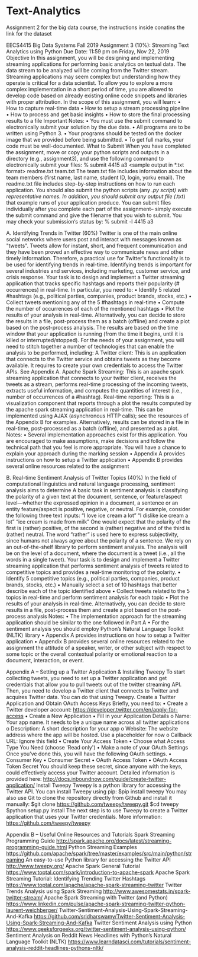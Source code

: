 # Text-Analytics
 Assignment 2 for the big data course, the instructions inside conatins the link for the dataset


EECS4415 Big Data Systems
Fall 2019
Assignment 3 (10%): Streaming Text Analytics using Python Due Date: 11:59 pm on Friday, Nov 22, 2019
Objective
In this assignment, you will be designing and implementing streaming applications for performing basic analytics on textual data. The data stream to be analyzed will be coming from the Twitter stream. Streaming applications may seem complex but understanding how they operate is critical for a data scientist. To allow you to explore a more complex implementation in a short period of time, you are allowed to develop code based on already existing online code snippets and libraries with proper attribution. In the scope of this assignment, you will learn:
• How to capture real-time data
• How to setup a stream processing pipeline
• How to process and get basic insights
• How to store the final processing results to a file
Important Notes:
• You must use the submit command to electronically submit your solution by the due date.
• All programs are to be written using Python 3.
• Your programs should be tested on the docker image that we provided before being submitted.
• To get full marks, your code must be well-documented.
What to Submit
When you have completed the assignment, move or copy your python scripts and outputs in a directory (e.g., assignment3), and use the following command to electronically submit your files:
% submit 4415 a3 <all your python scripts> <sample output in *.txt format> readme.txt team.txt
The team.txt file includes information about the team members (first name, last name, student ID, login, yorku email). The readme.txt file includes step-by-step instructions on how to run each application. You should also submit the python scripts (any *.py script) with representative names. In addition, you should submit any output file (*.txt) that example runs of your application produce. You can submit files individually after you complete each part of the assignment– simply execute the submit command and give the filename that you wish to submit. You may check your submission‘s status by:
% submit -l 4415 a3

A. Identifying Trends in Twitter (60%)
Twitter is one of the main online social networks where users post and interact with messages known as "tweets". Tweets allow for instant, short, and frequent communication and they have been proved an effective way to communicate news and other timely information. Therefore, a practical use for Twitter's functionality is to be used for identifying trends in real-time. Identifying trends is important for several industries and services, including marketing, customer service, and crisis response.
Your task is to design and implement a Twitter streaming application that tracks specific hashtags and reports their popularity (# occurrences) in real-time. In particular, you need to:
• Identify 5 related #hashtags (e.g., political parties, companies, product brands, stocks, etc.)
• Collect tweets mentioning any of the 5 #hashtags in real-time
• Compute the number of occurrences of each of the mentioned hashtags
• Plot the results of your analysis in real-time. Alternatively, you can decide to store the results in
a file, post-process them as a batch (offline) and create a plot based on the post-process analysis. The results are based on the time window that your application is running (from the time it begins, until it is killed or interrupted/stopped).
For the needs of your assignment, you will need to stitch together a number of technologies that can enable the analysis to be performed, including:
A Twitter client: This is an application that connects to the Twitter service and obtains tweets as they become available. It requires to create your own credentials to access the Twitter APIs. See Appendix A.
Apache Spark Streaming: This is an apache spark streaming application that connects to your twitter client, receives the tweets as a stream, performs real-time processing of the incoming tweets, extracts useful information, and computes the quantities of interest (i.e., number of occurrences of a #hashtag).
Real-time reporting: This is a visualization component that reports through a plot the results computed by the apache spark streaming application in real-time. This can be implemented using AJAX (asynchronous HTTP calls); see the resources of the Appendix B for examples. Alternatively, results can be stored in a file in real-time, post-processed as a batch (offline), and presented as a plot.
Notes:
• Several implementation approaches exist for this application. You are encouraged to make assumptions, make decisions and follow the technical path that you feel is more appropriate. You will have a chance to explain your approach during the marking session
• Appendix A provides instructions on how to setup a Twitter application
• Appendix B provides several online resources related to the assignment

B. Real-time Sentiment Analysis of Twitter Topics (40%)
In the field of computational linguistics and natural language processing, sentiment analysis aims to determine
A basic task in sentiment analysis is classifying the polarity of a given text at the document, sentence, or feature/aspect level—whether the expressed opinion in a document, a sentence or an entity
feature/aspect is positive, negative, or neutral. For example, consider the following three text inputs: “I love ice cream a lot”
                      “I dislike ice cream a lot”
                     “ice cream is made from milk”
One would expect that the polarity of the first is (rather) positive, of the second is (rather) negative and of the third is (rather) neutral. The word “rather” is used here to express subjectivity, since humans not always agree about the polarity of a sentence. We rely on an out-of-the-shelf library to perform sentiment analysis. The analysis will be on the level of a document, where the document is a tweet (i.e., all the words in a single tweet).
Your task is to design and implement a Twitter streaming application that performs sentiment analysis of tweets related to competitive topics and provides a real-time monitoring of the polarity.
• Identify 5 competitive topics (e.g., political parties, companies, product brands, stocks, etc.)
• Manually select a set of 10 hashtags that better describe each of the topic identified above
• Collect tweets related to the 5 topics in real-time and perform sentiment analysis for each topic
• Plot the results of your analysis in real-time. Alternatively, you can decide to store results in a
file, post-process them and create a plot based on the post-process analysis Notes:
• The implementation approach for the streaming application should be similar to the one followed in Part A
• For the sentiment analysis you should employ Python’s Natural Language Toolkit (NLTK) library
• Appendix A provides instructions on how to setup a Twitter application
• Appendix B provides several online resources related to the assignment
 the attitude of a speaker, writer, or other subject with respect to some topic or the overall
 contextual polarity or emotional reaction to a document, interaction, or event.

Appendix A – Setting up a Twitter Application & Installing Tweepy
To start collecting tweets, you need to set up a Twitter application and get credentials that allow you to pull tweets out of the twitter streaming API. Then, you need to develop a Twitter client that connects to Twitter and acquires Twitter data. You can do that using Tweepy.
Create a Twitter Application and Obtain OAuth Access Keys
Briefly, you need to:
• Create a Twitter developer account: https://developer.twitter.com/en/apply-for-access
• Create a New Application
• Fill in your Application Details
o Name: Your app name. It needs to be a unique name across all twitter applications
o Description: A short description for your app
o Website: The website address where the app will be hosted. Use a placeholder for now o Callback URL: Ignore this field
• Create Your Access Token
• Choose what Access Type You Need (choose 'Read only')
• Make a note of your OAuth Settings
Once you’ve done this, you will have the following OAuth settings.
• Consumer Key
• Consumer Secret
• OAuth Access Token
• OAuth Access Token Secret
You should keep these secret, since anyone with the keys, could effectively access your Twitter account. Detailed information is provided here: http://docs.inboundnow.com/guide/create-twitter-application/ Install Tweepy
Tweepy is a python library for accessing the Twitter API. You can install Tweepy using pip:
           $pip install tweepy
You may also use Git to clone the repository directly from Github and install it manually:
$git clone https://github.com/tweepy/tweepy.git $cd tweepy
$python setup.py install
The next step is to use Tweepy to create a Twitter application that uses your Twitter credentials. More information: https://github.com/tweepy/tweepy
   
Appendix B – Useful Online Resources and Tutorials
Spark Streaming Programming Guide
http://spark.apache.org/docs/latest/streaming-programming-guide.html
Python Streaming Examples
https://github.com/apache/spark/tree/master/examples/src/main/python/streaming
An easy-to-use Python library for accessing the Twitter API
http://www.tweepy.org/
Apache Spark General Tutorial
https://www.toptal.com/spark/introduction-to-apache-spark
Apache Spark Streaming Tutorial: Identifying Trending Twitter Hashtags
https://www.toptal.com/apache/apache-spark-streaming-twitter
Twitter Trends Analysis using Spark Streaming
http://www.awesomestats.in/spark-twitter-stream/
Apache Spark Streaming with Twitter (and Python)
https://www.linkedin.com/pulse/apache-spark-streaming-twitter-python-laurent-weichberger/
Twitter-Sentiment-Analysis-Using-Spark-Streaming-And-Kafka
https://github.com/sridharswamy/Twitter-Sentiment-Analysis-Using-Spark-Streaming-And-Kafka
Twitter Sentiment Analysis using Python
https://www.geeksforgeeks.org/twitter-sentiment-analysis-using-python/
Sentiment Analysis on Reddit News Headlines with Python’s Natural Language Toolkit (NLTK)
https://www.learndatasci.com/tutorials/sentiment-analysis-reddit-headlines-pythons-nltk/
          